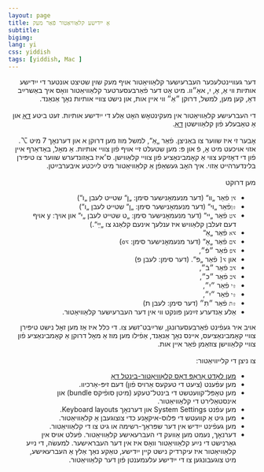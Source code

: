 ```yaml
---
layout: page
title: אַ ייִדישע קלאַוויאַטור פֿאַר מעק
subtitle:
bigimg:
lang: yi
css: yiddish
tags: [yiddish, Mac ]
---
```


<div dir="rtl">
דער געװײנטלעכער העברעיִשער קלאַװיאַטור אױף מעק שױן שטיצט אונטער די ייִדישע אותיות װי אַ, אָ, יִ, אאַ״װ. מיט אָט דער  פֿאַרבעסערטער קלאַוויאַטור װאָס איך באַשרײַב דאָ,  קען מען, למשל, דרוקן ״אַ״ ווי איין אות, און נישט צװײ אותיות נאָך אַנאַנד.
</div>


<!--end.excerpt-->

<div dir="rtl">  <br>
די העברעיִשע קלאַוויאַטור אין מעקינטאָש האָט  אַלע די ייִדישע אותיות. זעט ביטע 
<a href="/yiddish/mac-nikud/">דאָ</a>
און אַ טאַבעלע פֿון
קלאַווישטן
<a href="/yiddish/mac-nikud-table.html">דאָ</a>.
<br><br>אָבער זי איז שווער צו באַניצן. פֿאַר „אַ“, למשל
 מוז מען דרוקן א און דערנאָך
7
מיט
⌥.
אזוי אויכעט מיט אָ, פֿ און פּ:
מען שטעלט זיי אויף פֿון צוויי  אותיות. אַ מאָל, באַדאַרף איין פֿון די דאָזיקע צווי אַ קאָמבינאַציע פֿון צוויי קלאַווישן.  ס׳איז באַזונדערש שווער צו טיפּירן בלינדערהייט אַזוי.
איך האָב געשאַפֿן אַ קלאַוויאַטור מיט לײַכטע איבערבײַטן.
  <br>
<br>מען דרוקט
<ul>
  <li>
<code>⌥ן</code> פֿאַר „װ“ (דער מנעמאָנישער סימן: „ן“ שטייט לעבן „ו“)
</li>
<li>
<code>⇧ן</code>פֿאַר „ױ“ (דער מנעמאָנישער סימן: „ן“ שטייט לעבן „ו“)

</li>
  
<li>
<code>⌥ט</code> 
 פֿאַר „ײ“
(דער מנעמאָנישער סימן: „ט שטייט לעבן „י“  און אויך: y  אויף דעם זעלבן קלאַוויש איז ענלעך אינעם קלאַנג צו „ײַ“.)
</li>
  
<li>
<code>⌥א</code> פֿאַר  „אַ“
</li><li>
<code>⌥ם</code> פֿאַר „אָ“ (דער מנעמאָנישער סימן: <code>⌥o</code>)

</li><li>
<code>⌥פ</code>
פֿאַר ״פֿ״,</li><li>
און
<code>⌥[</code> פֿאַר „פּ“. (דער סימן: לעבן פ)
</li>


</li>
<li>
<code>⌥ב</code>
פֿאַר ״בֿ״,</li>

<li>
<code>⌥כ</code>
פֿאַר ״כּ״,</li>

<li>
<code>⇧י</code>
פֿאַר ״יִ״,</li>

<li>
<code>⇧י</code>
פֿאַר ״יִ״,</li>
<li>
<code>⇧ת</code>
פֿאַר ״תִּ״ (דער סימן: לעבן ת)</li>

<li>
 אַלע אַנדערע זײַנען  פּונקט ווי אין דער העברעיִשער קלאַוויאַטור.
  </li>
  </ul>
אויב איר געפֿינט פֿאַרבעסערונגן,  שרײַבט־זשע צו.  די כּלל איז אַז מען זאָל נישט  טיפּירן צוויי קאָמבינאַציעס, אײנס נאָך אַנאַנד, אַפֿילו מען מוז אַ מאָל  דרוקן  אַ קאָמבינאַציע פֿון צוויי קלאַווישן צוזאַמן פֿאַר איין אות.
<br>

<br>
  צו ניצן די קלײװיאַטור:
<ul>
 <li>
<a href="/content/HebrewYiddish.bundle.zip">מען לאָדט אַראָפּ דאָס קלאַוויאַטור-בינטל  דאָ</a>
</li>
  
  <li>
מען עפֿענט (ציִעט די טעקעס אַרויס פֿון) דעם זיפּ-אַרכיוו.
</li>
  <li>מען טאָפּל־קװעטשט די בינטל־טעקע
(מיטן סופֿיקס bundle) און אינסטאַלירט די קלאַװיאַטור. 
</li><li>
מען עפֿנט System Settings און דערנאָך Keyboard layouts.
</li><li>
מען גיט אַ קװעטש די פּלוס-איקאָנע כּדי צוצוגעבן אַ קלאַוויאַטור.
</li><li>
מען געפֿינט ייִדיש אין דער שפּראַך-רשימה או גיט צו די קלאַוויאַטור.
</li><li>
דערנאָך, נעמט מען אַוועק די העברעאישע קלאַוויאַטור.  פֿעלט אויס אין גאַרנישט די נײַע קלאַוויאַטור װאָס איז אין דער העבראישער. למעשׂה, די נײַע קלאַוויאַטור איז עיקרדיק נישט קיין ייִדישע, טאַקע נאַך אַלץ  אַ העברעאישע, מיט צוגעבונגען צו די ייִדישע עלעמענטן פֿון דער קלאַװיאַטור.
</li>
</ul>
</div>

